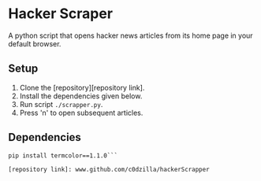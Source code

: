 # Hacker Scraper

A python script that opens hacker news articles from its home page in your default browser.

## Setup

1. Clone the [repository][repository link].
2. Install the dependencies given below.
3. Run script `./scrapper.py`.
4. Press 'n' to open subsequent articles.

## Dependencies

```pip install beautifulsoup==4.6.0
pip install termcolor==1.1.0```

[repository link]: www.github.com/c0dzilla/hackerScrapper
